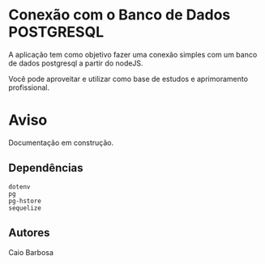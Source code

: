 # Conexão com o Banco de Dados POSTGRESQL

 A aplicação tem como objetivo fazer uma conexão simples com um banco de dados postgresql a partir do nodeJS.
 
 Você pode aproveitar e utilizar como base de estudos e aprimoramento profissional.


# Aviso
Documentação em construção.

## Dependências

    dotenv
    pg
    pg-hstore
    sequelize
    

## Autores
Caio Barbosa